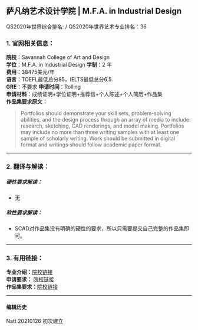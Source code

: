 ## 萨凡纳艺术设计学院 | M.F.A. in Industrial Design    
QS2020年世界综合排名: /
QS2020年世界艺术专业排名：36




### 1. 官网相关信息：

**院校**：Savannah College of Art and Design    
**学位**：M.F.A. in Industrial Design
**学制**：2 年  
**费用**：38475美元/年    
**语言**：TOEFL最低总分85，IELTS最低总分6.5    
**GRE**：不要求 
**申请时间**：Rolling         
**申请材料**：成绩证明+学位证明+推荐信+个人陈述+个人简历+作品集      
**作品集要求原文：**   

> Portfolios should demonstrate your skill sets, problem-solving abilities, and the design process through an array of media to include: research, sketching, CAD renderings, and model making. Portfolios may include no more than three writing samples with at least one sample of scholarly writing. Work should be submitted in digital format and writings should follow academic paper format.
---


### 2. 翻译与解读：

##### 硬性要求解读：
- 无



##### 软性要求解读：
- SCAD对作品集没有明确的硬性的要求，所以只需要提交自己完整的作品集即可。

---


### 3. 有用链接：

**专业介绍：**[院校链接](https://www.scad.edu/academics/programs/industrial-design/degrees/mfa)  
**申请要求：** [院校链接](https://www.scad.edu/admission/apply)  
**作品集要求：**[院校链接](https://www.scad.edu/admission/portfolio-and-writing-guidelines/graduate-portfolios)



---


#### 编辑历史

Natt 20210126 初次建立  

